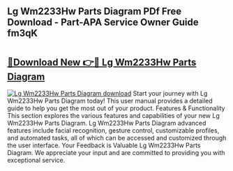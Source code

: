 ## Lg Wm2233Hw Parts Diagram PDf Free Download - Part-APA Service Owner Guide fm3qK

# <h2><a href="http://dfs3bs.blite.top/?on=Lg+Wm2233Hw+Parts+Diagram">🔗Download New 👉🔴 Lg Wm2233Hw Parts Diagram</a></h2>

[![Lg Wm2233Hw Parts Diagram download](https://i.imgur.com/lujVjoI.png)](http://dfs3bs.blite.top/?on=Lg+Wm2233Hw+Parts+Diagram)
Start your journey with Lg Wm2233Hw Parts Diagram today! This user manual provides a detailed guide to help you get the most out of your product. Features & Functionality This section explores the various features and capabilities of your new Lg Wm2233Hw Parts Diagram. Lg Wm2233Hw Parts Diagram advanced features include facial recognition, gesture control, customizable profiles, and automated tasks, all of which can be accessed and customized through the user interface. Your Feedback is Valuable Lg Wm2233Hw Parts Diagram. We appreciate your input and are committed to providing you with exceptional service.
